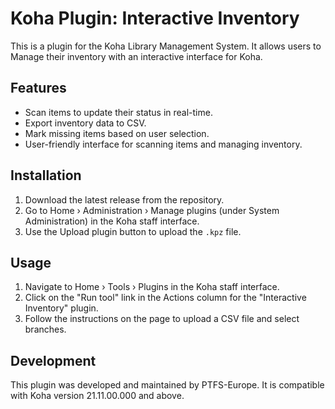 # Koha Plugin: Interactive Inventory

This is a plugin for the Koha Library Management System. It allows users to Manage their inventory with an interactive interface for Koha.

## Features

- Scan items to update their status in real-time.
- Export inventory data to CSV.
- Mark missing items based on user selection.
- User-friendly interface for scanning items and managing inventory.

## Installation

1. Download the latest release from the repository.
2. Go to Home › Administration › Manage plugins (under System Administration) in the Koha staff interface.
3. Use the Upload plugin button to upload the `.kpz` file.

## Usage

1. Navigate to Home › Tools › Plugins in the Koha staff interface.
2. Click on the "Run tool" link in the Actions column for the "Interactive Inventory" plugin.
3. Follow the instructions on the page to upload a CSV file and select branches.

## Development

This plugin was developed and maintained by PTFS-Europe. It is compatible with Koha version 21.11.00.000 and above.